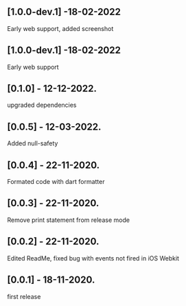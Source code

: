 ## [1.0.0-dev.1] -18-02-2022
Early web support, added screenshot
## [1.0.0-dev.1] -18-02-2022
Early web support
## [0.1.0] - 12-12-2022.
upgraded dependencies
## [0.0.5] - 12-03-2022.
Added null-safety
## [0.0.4] - 22-11-2020.
Formated code with dart formatter
## [0.0.3] - 22-11-2020.
Remove print statement from release mode
## [0.0.2] - 22-11-2020.
Edited ReadMe, fixed bug with events not fired in iOS Webkit
## [0.0.1] - 18-11-2020.
first release
